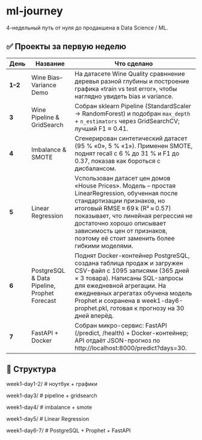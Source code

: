# ml-journey  
4-недельный путь от нуля до продакшена в Data Science / ML.

## ✅ Проекты за первую неделю

| День | Название | Что сделано |
|---|---|---|
| **1–2** | Wine Bias–Variance Demo | На датасете Wine Quality сравннение деревья разной глубины и построение графика «train vs test error», чтобы наглядно увидеть bias и variance. |
| **3** | Wine Pipeline & GridSearch | Собран sklearn Pipeline (StandardScaler → RandomForest) и подобран `max_depth` + `n_estimators` через GridSearchCV; лучший F1 ≈ 0.41. |
| **4** | Imbalance & SMOTE | Сгенерирован синтетический датасет (95 % «0», 5 % «1»). Применен SMOTE, поднят recall c 6 % до 31 % и F1 до 0.37, показав как бороться с дисбалансом. |
| **5** | Linear Regression | Vспользован датасет цен домов «House Prices». Модель – простая LinearRegression, обученная после стандартизации признаков, но итоговый RMSE ≈ 69 k (R² ≈ 0.57) показывает, что линейная регрессия не достаточно хорошо описывает зависимость цен от признаков, поэтому её стоит заменить более гибкими моделями.|
| **6** | PostgreSQL & Data Pipeline, Prophet Forecast | Поднят Docker-контейнер PostgreSQL, создана таблица продаж и загружен CSV-файл с 1095 записями (365 дней × 3 товара). Написаны SQL-запросы для ежедневной агрегации. На ежедневных агрегатах обучена модель Prophet и сохранена в week1-day6-prophet.pkl, готовая к прогнозу на 30 дней вперёд. |
| **7** | FastAPI + Docker | Собран микро-сервис: FastAPI (/predict, /health) + Docker-контейнер; API отдаёт JSON-прогноз по http://localhost:8000/predict?days=30. |

## 📂 Структура
week1-day1-2/ # ноутбук + графики

week1-day3/   # pipeline + gridsearch

week1-day4/   # imbalance + smote

week1-day5/   # Linear Regression

week1-day6-7/   # PostgreSQL + Prophet + FastAPI
